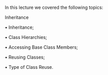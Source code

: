 In this lecture we covered the following topics:

Inheritance

• Inheritance;

• Class Hierarchies;

• Accessing Base Class Members;

• Reusing Classes;

• Type of Class Reuse.